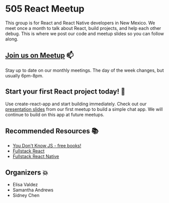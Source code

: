 # 505 React Meetup
This group is for React and React Native developers in New Mexico. We meet once a month to talk about React, build projects, and help each other debug. This is where we post our code and meetup slides so you can follow along.

## [Join us on Meetup](https://www.meetup.com/505-React/) :mailbox:
Stay up to date on our monthly meetings. The day of the week changes, but usually 6pm-8pm.

## Start your first React project today! :open_file_folder:
Use create-react-app and start building immediately. Check out our [presentation slides](../) from our first meetup to build a simple chat app. We will continue to build on this app at future meetups.

## Recommended Resources :books:
* [You Don't Know JS - free books!](https://github.com/getify/You-Dont-Know-JS/blob/master/README.md)
* [Fullstack React](https://www.fullstackreact.com/)
* [Fullstack React Native](https://www.fullstackreact.com/react-native/)

## Organizers :boom:
* Elisa Valdez
* Samantha Andrews
* Sidney Chen
